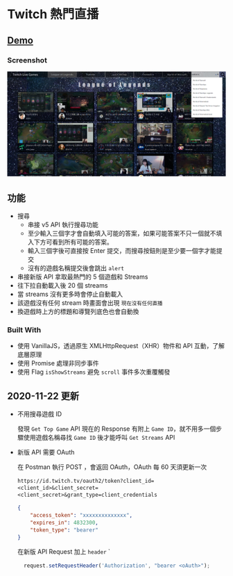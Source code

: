 # Twitch 熱門直播

## [Demo](https://lagom0327.github.io/Twitch-practice/)

### Screenshot

![Alt Twitch](./twitch.png)

## 功能

- 搜尋
  - 串接 v5 API 執行搜尋功能
  - 至少輸入三個字才會自動填入可能的答案，如果可能答案不只一個就不填入下方可看到所有可能的答案。
  - 輸入三個字後可直接按 Enter 提交，而搜尋按鈕則是至少要一個字才能提交
  - 沒有的遊戲名稱提交後會跳出 `alert`
- 串接新版 API 拿取最熱門的 5 個遊戲和 Streams
- 往下拉自動載入後 20 個 streams
- 當 streams 沒有更多時會停止自動載入
- 該遊戲沒有任何 stream 時畫面會出現 `現在沒有任何直播`
- 換遊戲時上方的標題和導覽列底色也會自動換

### Built With

- 使用 VanillaJS，透過原生 XMLHttpRequest（XHR）物件和 API 互動，了解底層原理
- 使用 Promise 處理非同步事件
- 使用 Flag `isShowStreams` 避免 `scroll` 事件多次重覆觸發

## 2020-11-22 更新

- 不用搜尋遊戲 ID

  發現 `Get Top Game` API 現在的 Response 有附上 `Game ID`，就不用多一個步驟使用遊戲名稱尋找 `Game ID` 後才能呼叫 `Get Streams` API

- 新版 API 需要 OAuth

  在 Postman 執行 POST ，會返回 OAuth，OAuth 每 60 天須更新一次

  ```url
  https://id.twitch.tv/oauth2/token?client_id=<client_id>&client_secret=<client_secret>&grant_type=client_credentials
  ```

  ```json
  {
      "access_token": "xxxxxxxxxxxxxx",
      "expires_in": 4832300,
      "token_type": "bearer"
  }
  ```

  在新版 API Request 加上 `header` `
  
  ```js
    request.setRequestHeader('Authorization', "bearer <oAuth>");
  ```
